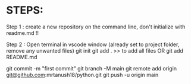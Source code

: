 # STEPS: 

Step 1 : create a new repository on the command line, don't initialize with readme.md !!

Step 2 : Open terminal in vscode window (already set to project folder, remove any unwanted files)
git init
git add . >> to add all files
OR git add README.md

git commit -m "first commit"
git branch -M main
git remote add origin git@github.com:mrtanush18/python.git
git push -u origin main

